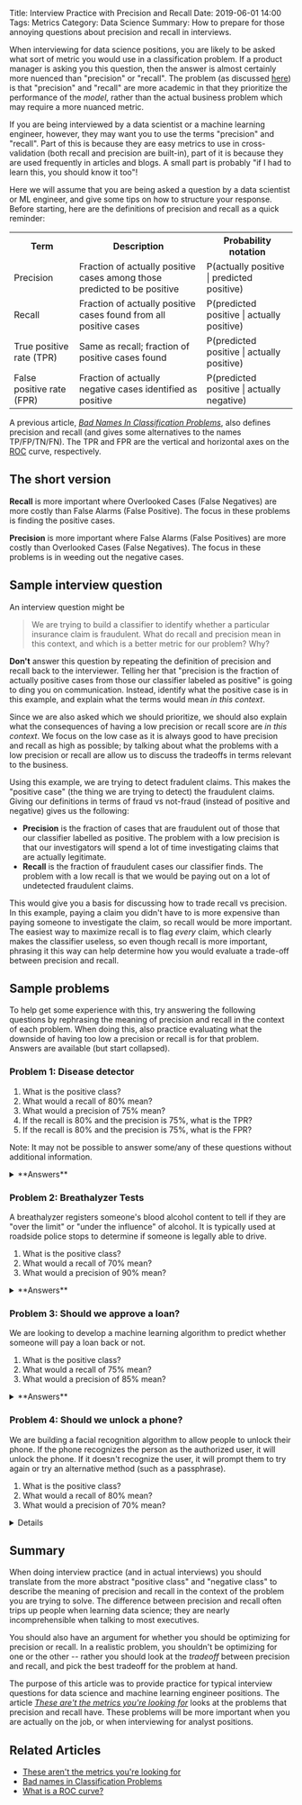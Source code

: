 Title: Interview Practice with Precision and Recall 
Date: 2019-06-01 14:00
Tags: Metrics
Category: Data Science 
Summary: How to prepare for those annoying questions about precision and recall in interviews.

When interviewing for data science positions, you are likely to be asked what sort of metric you would use in a classification problem. If a product manager is asking you this question, then the answer is almost certainly more nuenced than "precision" or "recall". The problem (as discussed [here]()) is that "precision" and "recall" are more academic in that they prioritize the performance of the _model_, rather than the actual business problem which may require a more nuanced metric.

If you are being interviewed by a data scientist or a machine learning engineer, however,  they may want you to use the terms "precision" and "recall". Part of this is because they are easy metrics to use in cross-validation (both recall and precision are built-in), part of it is because they are used frequently in articles and blogs. A small part is probably "if I had to learn this, you should know it too"! 

Here we will assume that you are being asked a question by a data scientist or ML engineer, and give some tips on how to structure your response. Before starting, here are the definitions of precision and recall as a quick reminder:

<table>
<tr>
  <th>Term</th>
  <th>Description</th>
  <th>Probability notation</th>
</tr>
<tr>
  <td>Precision</td>
  <td>Fraction of actually positive cases among those predicted to be positive</td>
  <td> P(actually positive | predicted positive)</td>
</tr>
<tr>
  <td>Recall</td>
  <td>Fraction of actually positive cases found from all positive cases</td>
  <td> P(predicted positive | actually positive)</td>
</tr>
<tr>
  <td>True positive rate (TPR)</td>
  <td>Same as recall; fraction of positive cases found</td>
  <td>P(predicted positive | actually positive)</td>
</tr>
<tr>
  <td>False positive rate (FPR)</td>
  <td>Fraction of actually negative cases identified as positive </td>
  <td>P(predicted positive | actually negative)</td>
</tr>
</table>

A previous article, [_Bad Names In Classification Problems_](/the-bad-names-in-classification-problems.html), also defines precision and recall (and gives some alternatives to the names TP/FP/TN/FN). The TPR and FPR are the vertical and horizontal axes on the [ROC](/what-is-a-roc-curve-a-visualization-with-credit-scores.html) curve, respectively.

## The short version

**Recall** is more important where Overlooked Cases (False Negatives) are more costly than False Alarms (False Positive). The focus in these problems is finding the positive cases. 

**Precision** is more important where False Alarms (False Positives) are more costly than Overlooked Cases (False Negatives). The focus in these problems is in weeding out the negative cases. 

## Sample interview question

An interview question might be 
> We are trying to build a classifier to identify whether a particular insurance claim is fraudulent. What do recall and precision mean in this context, and which is a better metric for our problem? Why?

**Don't** answer this question by repeating the definition of precision and recall back to the interviewer. Telling her that "precision is the fraction of actually positive cases from those our classifier labeled as positive" is going to ding you on communication. Instead, identify what the positive case is in this example, and explain what the terms would mean _in this context_. 

Since we are also asked which we should prioritize, we should also explain what the consequences of having a low precision or recall score are _in this context_. We focus on the low case as it is always good to have precision and recall as high as possible; by talking about what the problems with a low precision or recall are allow us to discuss the tradeoffs in terms relevant to the business.

Using this example, we are trying to detect fradulent claims. This makes the "positive case" (the thing we are trying to detect) the fraudulent claims. Giving our definitions in terms of fraud vs not-fraud (instead of positive and negative) gives us the following:

* __Precision__ is the fraction of cases that are fraudulent out of those that our classifier labelled as positive. The problem with a low precision is that our investigators will spend a lot of time investigating claims that are actually legitimate.
* __Recall__ is the fraction of fraudulent cases our classifier finds. The problem with a low recall is that we would be paying out on a lot of undetected fraudulent claims.

This would give you a basis for discussing how to trade recall vs precision. In this example, paying a claim you didn't have to is more expensive than paying someone to investigate the claim, so recall would be more important. The easiest way to maximize recall is to flag _every_ claim, which clearly makes the classifier useless, so even though recall is more important, phrasing it this way can help determine how you would evaluate a trade-off between precision and recall.

## Sample problems

To help get some experience with this, try answering the following questions by rephrasing the meaning of precision and recall in the context of each problem. When doing this, also practice evaluating what the downside of having too low a precision or recall is for that problem. Answers are available (but start collapsed).

### Problem 1: Disease detector

1. What is the positive class?
2. What would a recall of 80% mean?
3. What would a precision of 75% mean?
4. If the recall is 80% and the precision is 75%, what is the TPR?
5. If the recall is 80% and the precision is 75%, what is the FPR?

Note: It may not be possible to answer some/any of these questions without additional information.

<details markdown=1>
<summary>**Answers**</summary>

1. The positive class is the presence of the disease.
2. A recall of 80% would mean that 80% of the positive cases were found by the detector (if you submitted the entire population). Alternatively, a recall of 80% means that there is an 80% chance of someone with the disease setting off the detector. The problem with a low recall score is that we would miss people that were unhealthy. If the recall is 80%, we are would not detect 20% of the sick population.
3. A precision of 75% means 75% of the times the detector went off, they were actually positive cases. The problem with a low precision score is spending time having people undergo further screenings or using medication unnecessarily. In this example, 25% of the people we flagged as being sick would have unnecessary followups.
4. TPR is the same as recall; in this case it is 80%. 
5. The FPR cannot be found from the information given.

Let's look at the last claim in more detail. There are four numbers in the confusion matrix, but if we double all of them, our metrics don't change (i.e. the things we measure such as precision, recall, etc are normalized to the population). Given that we only have two independent numbers (precision and recall) we cannot expect to recover all the different metrics. We would expect given _three_ independent numbers, however, we could. (The number is three because all metrics can be written in terms of the four number TP/FP/TN/FN, but our metrics don't depend on the sum of these four numbers).

How do we _know_ that FPR is one of the numbers we cannot recover from precision and recall alone? We could try an algebraic proof, but that isn't that useful for an interview. Instead, let's use the precision and recall given, but assume the percentage of people affected by the disease (the _baserate_) is different in the two cases. By showing we get different numbers for the FPR, we can conclude we cannot calculate the FPR without additional information such as the baserate.


Consider a population with 1200 people, and 5% of the population (60 people) have the disease.

- 80% recall states that we can detect 80% of these people, ie. 48 of the 60 will be detected.
- 75% precision states that 75% of those detected have the disease, ie. the 48 detected people make up 75% of the detections. The classifier classifies 64 people as having the disease, 48 correctly and 16 times incorrectly.
- The FPR is the fraction of the healthy population that set off the detector. There are 1140 healthy people, and 16 of them set off the detector, so the FPR is 16/1140=1.4%.


What if the baserate had been 10% instead? Then we have 120 people out of 1200 that have the disease.

- 80% recall tells us that 96 people with the disease will be detected (80% of the 120 diseased people)
- 75% precision tells us 128 people will set off the detector (96 people is 75% of 128, the other 32 people that set off the detector are healthy)
- The FPR is the fraction of the healthy population (1080) that set off the detector (25% of 128 = 32). The FPR is 32/1080 = 3%.


Since our rate changes depending on the assumed baserate, we can conclude that we don't have enough information from precision and recall alone to calculate the FPR.

</details>


### Problem 2: Breathalyzer Tests

A breathalyzer registers someone's blood alcohol content to tell if they are "over the limit" or "under the influence" of alcohol. It is typically used at roadside police stops to determine if someone is legally able to drive.

1. What is the positive class?
2. What would a recall of 70% mean?
3. What would a precision of 90% mean?

<details markdown=1>
<summary>**Answers**</summary>

1. The postive case would be detecting someone with blood alcohol content (BAC) over the limit.
2. A recall of 70% means there is a 70% chance of someone who has a BAC over the limit of setting off the detector. A low recall would mean that people wiht high BAC are not gettin caught when stopped.
3. A precision of 90% means that 90% of the people who blow a positive result actually have a BAC that is too high. Low precision would mean that a significant fraction of the people who blow a positive result would have a follow-up test (such as a blood test) or a ticket when they were within the legal limit.

If people failing the breathalyzer are immediately ticketed, and have to contest the ticket, then it is preferrable to favor high precision (i.e. ensure that we only give tickets to those that we think are actually guilty, at the expense of letting some guilty people go). If they have to be submitted to a different field test (e.g. blood test) then we can be a little less insistent on precision, as the cost of falsely flagging someone is to pass them on to a secondary test.

This example also shows one of the limitations of precision and recall as measures. If the legal limit is 0.08%, failing to flag someone that has 0.0805% counts as much against recall as failing to flag someone with a 0.10% BAC. Likewise, flagging someone with a 0.0795% counts as much against precision as flagging someone with 0.03%. In a real application, you would want to emphasize precision close to the limit, but transition to prioritizing recall for people well over the limit.

For a breathalyzer, the input is generally just chemical, and we simply have to pick a threshold. If we are looking at a machine learning algorithm that has access to demographic information, we should be very careful when discretizing a continuous variable into two categories and treating mild infractions the same as serious ones.

</details>

### Problem 3: Should we approve a loan?

We are looking to develop a machine learning algorithm to predict whether someone will pay a loan back or not.

1. What is the positive class?
2. What would a recall of 75% mean?
3. What would a precision of 85% mean?

<details markdown=1>
<summary>**Answers**</summary>

1. The positive class are the borrowers that pay back the loans.
2. 75% recall means that 75% of the borrowers that would pay back the loan are approved by our system. We miss 25% of people that would have paid us back by rejecting them. In general, the problem with a low recall is that we are rejecting customers who we would have paid us back (and for whom we would have made interest).
3. 85% precision means that of all the loans we approve, 85% pay us back. The remaining 15% of approved loans go into default. The problem with a low precision is that we are approving loans that are defaulting.

In this example we would generally prefer to emphasize precision over recall, as approving a bad loan (and losing the capital investment) is more costly than missing out on the profit we could make from a good loan. 

We have to be a little careful here too, as we are binarizing a continuous variable: there is a difference between someone who defaults after paying 1 year of a 5 year loan, and someone who defaults after paying 4 years of a 5 year loan. A product manager might expect you to look at the expected loss of a customer and threshold on that as a more useful (and nuanced) metric, rather than precision.

</details>


### Problem 4: Should we unlock a phone? 

We are building a facial recognition algorithm to allow people to unlock their phone. If the phone recognizes the person as the authorized user, it will unlock the phone. If it doesn't recognize the user, it will prompt them to try again or try an alternative method (such as a passphrase).

1. What is the positive class?
2. What would a recall of 80% mean?
3. What would a precision of 70% mean? 

<details markdown=1>
#### Answers

1. The positive class is recognizing the user as authorized.
2. 80% recall means 80% of the times the authorized user tries to use this feature, the phone unlocks. The remaining 20% of the time, the authorized user was asked to try again or use a passphase.
3. 70% precision means that out of all the times the phone was unlocked using this feature, it was unlocked by an authorized user. The remaining 30% of the times it was unlocked, it allowed in someone that was not authorized.

Precision is the more important metric here: if precision is low that means this device isn't securing information very well on your phone. If recall is low, it just means the user has to try again (perhaps from a different angle) or resort to using a passphrase. This adds more friction, and users are likely to say the feature isn't worth the effort if recall is very low, but this is better than allowing people that look vaguely similar to unlock your phone (this would be high recall, low precision).

As a product manager, you would also care about how precision and recall are distributed amongst users. There is a huge difference between having a recall of 80% over all attempts, compared to it always working for 80% of the population, and never working for 20% of the population. The reality is unlikely to be this extreme, but there probably is a difference between the recall and precision rates based on gender and ethnicity. For image recognition, you should consider the following:

- Are there biases in the training data set? Often training sets will have some ethnic groups over-represented. Thankfully, this can be addressed by fixing the data set.
- Darker skin tones don't reflect as much light, which gives sensors less signal to work off. This can be overcome by taking images in brighter conditions, but it will mean that many image recognition algorithms will be more responsive to lighter skin tones than darker tones. There isn't a way to fix this (it's physics!) but you can handicap your algorithm to refuse to classify any person if the ambient brightness is too low (even if it is very confident it could identify a light skin toned person). This would mean that users would have a uniform experience, regardless of ethnic group.

</details>

## Summary

When doing interview practice (and in actual interviews) you should translate from the more abstract "positive class" and "negative class" to describe the meaning of precision and recall in the context of the problem you are trying to solve. The difference between precision and recall often trips up people when learning data science; they are nearly incomprehensible when talking to most executives.

You should also have an argument for whether you should be optimizing for precision or recall. In a realistic problem, you shouldn't be optimizing for one or the other -- rather you should look at the _tradeoff_ between precision and recall, and pick the best tradeoff for the problem at hand.

The purpose of this article was to provide practice for typical interview questions for data science and machine learning engineer positions. The article [_These are't the metrics you're looking for_]() looks at the problems that precision and recall have. These problems will be more important when you are actually on the job, or when interviewing for analyst positions.

## Related Articles

* [These aren't the metrics you're looking for]()
* [Bad names in Classification Problems](/the-bad-names-in-classification-problems.html)
* [What is a ROC curve?](/what-is-a-roc-curve-a-visualization-with-credit-scores.html)
